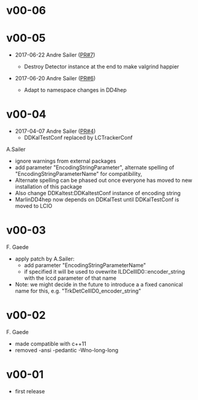 # v00-06

# v00-05

* 2017-06-22 Andre Sailer ([PR#7](https://github.com/iLCSoft/MarlinDD4hep/pull/7))
  - Destroy Detector instance at the end to make valgrind happier

* 2017-06-20 Andre Sailer ([PR#6](https://github.com/iLCSoft/MarlinDD4hep/pull/6))
  - Adapt to namespace changes in DD4hep

# v00-04

* 2017-04-07 Andre Sailer ([PR#4](https://github.com/iLCSoft/MarlinDD4hep/pull/4))
  - DDKalTestConf replaced by LCTrackerConf

A.Sailer
- ignore warnings from external packages
- add parameter "EncodingStringParameter", alternate spelling of "EncodingStringParameterName" for compatibility, 
- Alternate spelling can be phased out once everyone has moved to new installation of this package
- Also change DDKaltest:DDKaltestConf instance of encoding string
- MarlinDD4hep now depends on DDKalTest until DDKalTestConf is moved to LCIO

# v00-03
F. Gaede
- apply patch by A.Sailer:
  - add parameter "EncodingStringParameterName" 
  - if specified it will be used to ovewrite ILDCellID0::encoder_string with the lccd parameter of that name
- Note: we might decide in the future to introduce a a fixed canonical name for this, e.g. "TrkDetCellID0_encoder_string" 
 
# v00-02
F. Gaede
- made compatible with c++11
- removed -ansi -pedantic -Wno-long-long

# v00-01
- first release 
